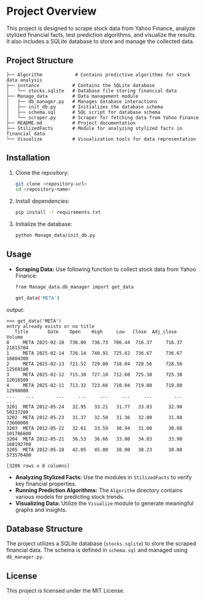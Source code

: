 # Project Overview

This project is designed to scrape stock data from Yahoo Finance, analyze stylized financial facts, test prediction algorithms, and visualize the results. It also includes a SQLite database to store and manage the collected data.

## Project Structure

```
├── Algorithm            # Contains predictive algorithms for stock data analysis
├── instance            # Contains the SQLite database
│   └── stocks.sqlite   # Database file storing financial data
├── Manage_data         # Data management module
│   ├── db_manager.py   # Manages database interactions
│   ├── init_db.py      # Initializes the database schema
│   ├── schema.sql      # SQL script for database schema
│   └── scraper.py      # Scraper for fetching data from Yahoo Finance
├── README.md           # Project documentation
├── StilizedFacts       # Module for analyzing stylized facts in financial data
└── Visualize           # Visualization tools for data representation
```

## Installation

1. Clone the repository:
   ```sh
   git clone <repository-url>
   cd <repository-name>
   ```

2. Install dependencies:
   ```sh
   pip install -r requirements.txt
   ```

3. Initialize the database:
   ```sh
   python Manage_data/init_db.py
   ```

## Usage

- **Scraping Data:** Use following function to collect stock data from Yahoo Finance:
   ```sh
   from Manage_data.db_manager import get_data

   get_data('META') 
  ```
output:
   ```
   >>> get_data('META')
   entry already exists or no title
      Title       Date    Open    High     Low   Close  Adj_close     Volume
   0     META 2025-02-18  736.00  736.73  706.44  716.37     716.37   21815704
   1     META 2025-02-14  726.14  740.91  725.62  736.67     736.67   16884300
   2     META 2025-02-13  721.52  729.00  718.04  728.56     728.56   12569100
   3     META 2025-02-12  715.30  727.10  712.60  725.38     725.38   12016500
   4     META 2025-02-11  713.32  723.66  710.04  719.80     719.80   12998000
   ...    ...        ...     ...     ...     ...     ...        ...        ...
   3201  META 2012-05-24   32.95   33.21   31.77   33.03      32.90   50237200
   3202  META 2012-05-23   31.37   32.50   31.36   32.00      31.88   73600000
   3203  META 2012-05-22   32.61   33.59   30.94   31.00      30.88  101786600
   3204  META 2012-05-21   36.53   36.66   33.00   34.03      33.90  168192700
   3205  META 2012-05-18   42.05   45.00   38.00   38.23      38.08  573576400

   [3206 rows x 8 columns]
   ```
- **Analyzing Stylized Facts:** Use the modules in `StilizedFacts` to verify key financial properties.
- **Running Prediction Algorithms:** The `Algorithm` directory contains various models for predicting stock trends.
- **Visualizing Data:** Utilize the `Visualize` module to generate meaningful graphs and insights.

## Database Structure

The project utilizes a SQLite database (`stocks.sqlite`) to store the scraped financial data. The schema is defined in `schema.sql` and managed using `db_manager.py`.

## License

This project is licensed under the MIT License.

